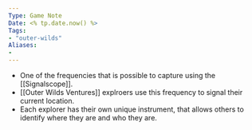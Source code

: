 ```yaml
---
Type: Game Note
Date: <% tp.date.now() %>
Tags:
- "outer-wilds"
Aliases:
- 
---
```

- One of the frequencies that is possible to capture using the [[Signalscope]].
- [[Outer Wilds Ventures]] explroers use this frequency to signal their current location.
- Each explorer has their own unique instrument, that allows others to identify where they are and who they are.